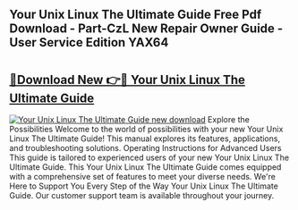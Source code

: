 ## Your Unix Linux The Ultimate Guide Free Pdf Download - Part-CzL New Repair Owner Guide - User Service Edition YAX64

# <h2><a href="http://bc82691.oget.top/?id=Your+Unix+Linux+The+Ultimate+Guide">🔗Download New 👉🔴 Your Unix Linux The Ultimate Guide</a></h2>

[![Your Unix Linux The Ultimate Guide new download](https://i.imgur.com/5g1atiW.png)](http://bc82691.oget.top/?id=Your+Unix+Linux+The+Ultimate+Guide)
Explore the Possibilities Welcome to the world of possibilities with your new Your Unix Linux The Ultimate Guide! This manual explores its features, applications, and troubleshooting solutions. Operating Instructions for Advanced Users This guide is tailored to experienced users of your new Your Unix Linux The Ultimate Guide. This Your Unix Linux The Ultimate Guide comes equipped with a comprehensive set of features to meet your diverse needs. We're Here to Support You Every Step of the Way Your Unix Linux The Ultimate Guide. Our customer support team is available throughout your journey.
